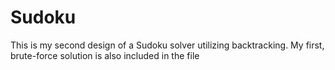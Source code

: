 # Sudoku

This is my second design of a Sudoku solver utilizing backtracking. My first, brute-force solution is also included in the file
